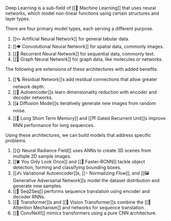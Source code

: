 Deep Learning is a sub-field of [[🤖 Machine Learning]] that uses neural networks, which model non-linear functions using certain structures and layer types.

There are four primary model types, each serving a different purpose.
1. [[✏️ Artificial Neural Network]] for general tabular data.
2. [[👁️ Convolutional Neural Network]] for spatial data, commonly images.
3. [[💬 Recurrent Neural Network]] for sequential data, commonly text.
4. [[🤝 Graph Neural Network]] for graph data, like molecules or networks.

The following are extensions of these architectures with added benefits.
1. [[🪜 Residual Network]]s add residual connections that allow greater network depth.
2. [[🧬 Autoencoder]]s learn dimensionality reduction with encoder and decoder networks.
3. [[🕯️ Diffusion Model]]s iteratively generate new images from random noise.
4. [[🎥 Long Short Term Memory]] and [[⛩️ Gated Recurrent Unit]]s improve RNN performance for long sequences.

Using these architectures, we can build models that address specific problems.
1. [[🌞 Neural Radiance Field]] uses ANNs to create 3D scenes from multiple 2D sample images.
2. [[🍀 You Only Look Once]] and [[👟 Faster-RCNN]] tackle object detection, forming and classifying bounding boxes.
3. [[✍️ Variational Autoencoder]]s, [[💦 Normalizing Flow]], and [[🖼️ Generative Adversarial Network]]s model the dataset distribution and generate new samples.
5. [[🧵 Seq2Seq]] performs sequence translation using encoder and decoder RNNs.
6. [[🦾 Transformer]]s and [[🦿 Vision Transformer]]s combine the [[🚨 Attention Mechanism]] and networks for sequence translation.
7. [[🎊 ConvNeXt]] mimics transformers using a pure CNN architecture.